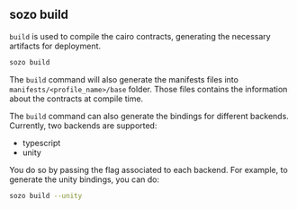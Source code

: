 ## sozo build

`build` is used to compile the cairo contracts, generating the necessary artifacts for deployment.

```sh
sozo build
```

The `build` command will also generate the manifests files into `manifests/<profile_name>/base` folder.
Those files contains the information about the contracts at compile time.

The `build` command can also generate the bindings for different backends. Currently, two backends are supported:

-   typescript
-   unity

You do so by passing the flag associated to each backend.
For example, to generate the unity bindings, you can do:

```sh
sozo build --unity
```
